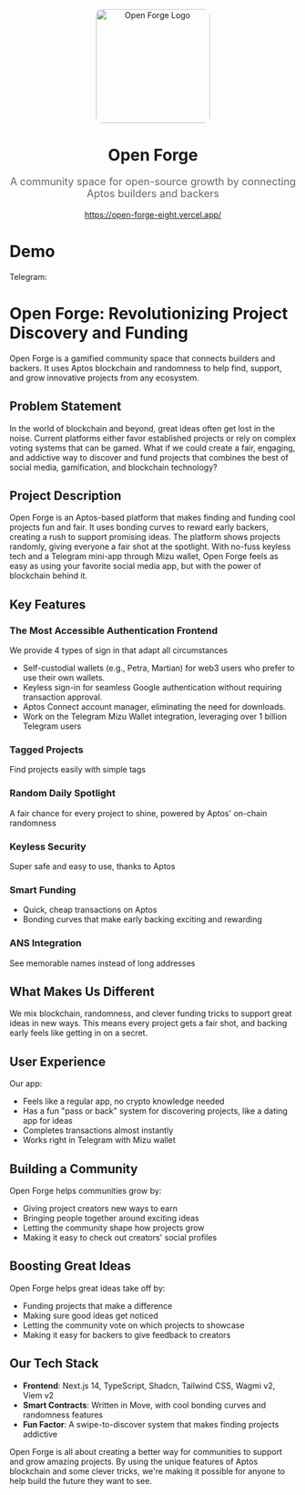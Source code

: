 <p align="center">
  <img src="https://github.com/user-attachments/assets/16a29955-8db2-407a-81bc-97720d3de5a4" alt="Open Forge Logo" width="200" height="200" style="border-radius: 10px;">
</p>

<h1 align="center">Open Forge</h1>
<p align="center" style="font-size: 18px; color: #666;">A community space for open-source growth by connecting Aptos builders and backers</p>

<p align="center">
  <a href="https://open-forge-eight.vercel.app/">https://open-forge-eight.vercel.app/</a>
</p>

# Demo

Telegram: 


# Open Forge: Revolutionizing Project Discovery and Funding

Open Forge is a gamified community space that connects builders and backers. It uses Aptos blockchain and randomness to help find, support, and grow innovative projects from any ecosystem.

## Problem Statement

In the world of blockchain and beyond, great ideas often get lost in the noise. Current platforms either favor established projects or rely on complex voting systems that can be gamed. What if we could create a fair, engaging, and addictive way to discover and fund projects that combines the best of social media, gamification, and blockchain technology?

## Project Description

Open Forge is an Aptos-based platform that makes finding and funding cool projects fun and fair. It uses bonding curves to reward early backers, creating a rush to support promising ideas. The platform shows projects randomly, giving everyone a fair shot at the spotlight. With no-fuss keyless tech and a Telegram mini-app through Mizu wallet, Open Forge feels as easy as using your favorite social media app, but with the power of blockchain behind it.

## Key Features

### The Most Accessible Authentication Frontend
We provide 4 types of sign in that adapt all circumstances
- Self-custodial wallets (e.g., Petra, Martian) for web3 users who prefer to use their own wallets.
- Keyless sign-in for seamless Google authentication without requiring transaction approval.
- Aptos Connect account manager, eliminating the need for downloads.
- Work on the Telegram Mizu Wallet integration, leveraging over 1 billion Telegram users

### Tagged Projects
Find projects easily with simple tags

### Random Daily Spotlight
A fair chance for every project to shine, powered by Aptos' on-chain randomness

### Keyless Security
Super safe and easy to use, thanks to Aptos

### Smart Funding
* Quick, cheap transactions on Aptos
* Bonding curves that make early backing exciting and rewarding

### ANS Integration
See memorable names instead of long addresses

## What Makes Us Different

We mix blockchain, randomness, and clever funding tricks to support great ideas in new ways. This means every project gets a fair shot, and backing early feels like getting in on a secret.

## User Experience

Our app:
* Feels like a regular app, no crypto knowledge needed
* Has a fun "pass or back" system for discovering projects, like a dating app for ideas
* Completes transactions almost instantly
* Works right in Telegram with Mizu wallet

## Building a Community

Open Forge helps communities grow by:
* Giving project creators new ways to earn
* Bringing people together around exciting ideas
* Letting the community shape how projects grow
* Making it easy to check out creators' social profiles

## Boosting Great Ideas

Open Forge helps great ideas take off by:
* Funding projects that make a difference
* Making sure good ideas get noticed
* Letting the community vote on which projects to showcase
* Making it easy for backers to give feedback to creators

## Our Tech Stack

* **Frontend**: Next.js 14, TypeScript, Shadcn, Tailwind CSS, Wagmi v2, Viem v2
* **Smart Contracts**: Written in Move, with cool bonding curves and randomness features
* **Fun Factor**: A swipe-to-discover system that makes finding projects addictive

Open Forge is all about creating a better way for communities to support and grow amazing projects. By using the unique features of Aptos blockchain and some clever tricks, we're making it possible for anyone to help build the future they want to see.
